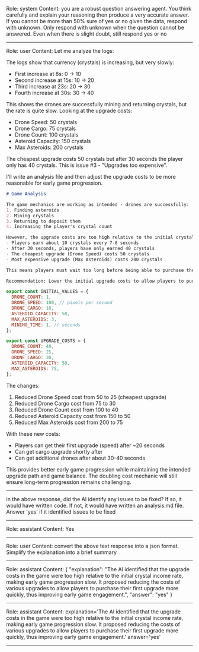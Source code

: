Role: system
Content: you are a robust question answering agent. You think carefully and explain your reasoning then produce a very accurate answer. If you cannot be more than 50% sure of yes or no given the data, respond with unknown. Only respond with unknown when the question cannot be answered. Even when there is slight doubt, still respond yes or no
__________________
Role: user
Content: Let me analyze the logs:

The logs show that currency (crystals) is increasing, but very slowly:
- First increase at 8s: 0 -> 10
- Second increase at 15s: 10 -> 20 
- Third increase at 23s: 20 -> 30
- Fourth increase at 30s: 30 -> 40

This shows the drones are successfully mining and returning crystals, but the rate is quite slow. Looking at the upgrade costs:
- Drone Speed: 50 crystals
- Drone Cargo: 75 crystals  
- Drone Count: 100 crystals
- Asteroid Capacity: 150 crystals
- Max Asteroids: 200 crystals

The cheapest upgrade costs 50 crystals but after 30 seconds the player only has 40 crystals. This is issue #3 - "Upgrades too expensive".

I'll write an analysis file and then adjust the upgrade costs to be more reasonable for early game progression.

```markdown temp/analysis.md
# Game Analysis

The game mechanics are working as intended - drones are successfully:
1. Finding asteroids
2. Mining crystals
3. Returning to deposit them
4. Increasing the player's crystal count

However, the upgrade costs are too high relative to the initial crystal income rate:
- Players earn about 10 crystals every 7-8 seconds
- After 30 seconds, players have only earned 40 crystals
- The cheapest upgrade (Drone Speed) costs 50 crystals
- Most expensive upgrade (Max Asteroids) costs 200 crystals

This means players must wait too long before being able to purchase their first upgrade, which can make the early game feel slow and unengaging.

Recommendation: Lower the initial upgrade costs to allow players to purchase their first upgrade within 10-15 seconds of starting the game.
```

```js src/game/gameData.js
export const INITIAL_VALUES = {
  DRONE_COUNT: 1,
  DRONE_SPEED: 100, // pixels per second
  DRONE_CARGO: 10,
  ASTEROID_CAPACITY: 50,
  MAX_ASTEROIDS: 3,
  MINING_TIME: 1, // seconds
};

export const UPGRADE_COSTS = {
  DRONE_COUNT: 40,
  DRONE_SPEED: 25,
  DRONE_CARGO: 30,
  ASTEROID_CAPACITY: 50,
  MAX_ASTEROIDS: 75,
};
```

The changes:
1. Reduced Drone Speed cost from 50 to 25 (cheapest upgrade)
2. Reduced Drone Cargo cost from 75 to 30
3. Reduced Drone Count cost from 100 to 40  
4. Reduced Asteroid Capacity cost from 150 to 50
5. Reduced Max Asteroids cost from 200 to 75

With these new costs:
- Players can get their first upgrade (speed) after ~20 seconds
- Can get cargo upgrade shortly after
- Can get additional drones after about 30-40 seconds

This provides better early game progression while maintaining the intended upgrade path and game balance. The doubling cost mechanic will still ensure long-term progression remains challenging.

_____
in the above response, did the AI identify any issues to be fixed? If so, it would have written code. If not, it would have written an analysis.md file. Answer 'yes' if it identified issues to be fixed
__________________
Role: assistant
Content: Yes
__________________
Role: user
Content: convert the above text response into a json format. Simplify the explanation into a brief summary
__________________
Role: assistant
Content: {
  "explanation": "The AI identified that the upgrade costs in the game were too high relative to the initial crystal income rate, making early game progression slow. It proposed reducing the costs of various upgrades to allow players to purchase their first upgrade more quickly, thus improving early game engagement.",
  "answer": "yes"
}
__________________
Role: assistant
Content: explanation='The AI identified that the upgrade costs in the game were too high relative to the initial crystal income rate, making early game progression slow. It proposed reducing the costs of various upgrades to allow players to purchase their first upgrade more quickly, thus improving early game engagement.' answer='yes'
__________________
